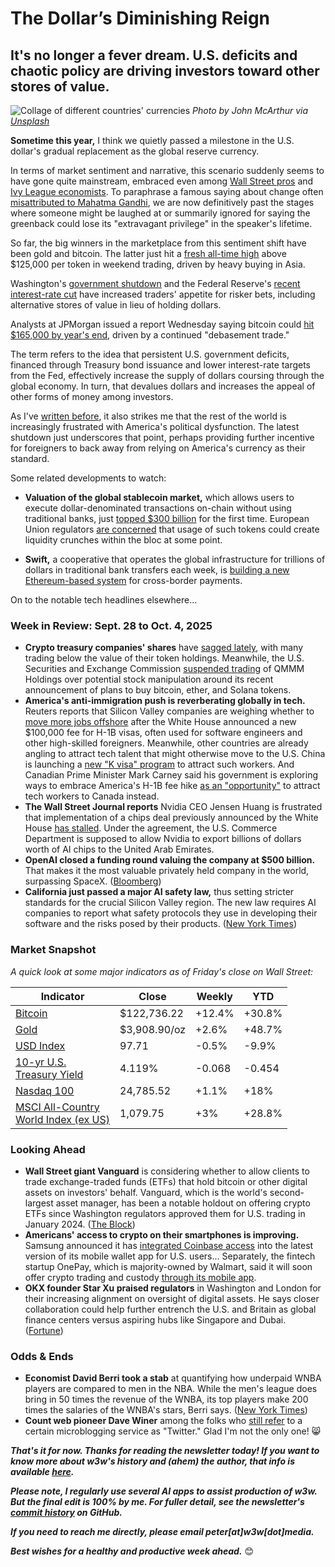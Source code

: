 # The Dollar’s Diminishing Reign
## It's no longer a fever dream. U.S. deficits and chaotic policy are driving investors toward other stores of value.

![Collage of different countries' currencies](https://w3w.news/img/cash-john-mcarthur-unsplash-2500.jpg)
*Photo by John McArthur via [Unsplash](https://unsplash.com/@snowjam)*

**Sometime this year,** I think we quietly passed a milestone in the U.S. dollar's gradual replacement as the global reserve currency.

In terms of market sentiment and narrative, this scenario suddenly seems to have gone quite mainstream, embraced even among [Wall Street pros](https://www.theblock.co/post/373241/jpmorgan-bitcoin-price-165000-debasement-trade) and [Ivy League economists](https://www.youtube.com/watch?v=pT2cohNt6a4). To paraphrase a famous saying about change often [misattributed to Mahatma Gandhi](https://www.snopes.com/fact-check/first-they-ignore-you/), we are now definitively past the stages where someone might be laughed at or summarily ignored for saying the greenback could lose its "extravagant privilege" in the speaker's lifetime.

So far, the big winners in the marketplace from this sentiment shift have been gold and bitcoin. The latter just hit a [fresh all-time high](https://finance.yahoo.com/news/bitcoin-hits-time-high-price-054618719.html) above $125,000 per token in weekend trading, driven by heavy buying in Asia.

Washington's [government shutdown](https://www.cnn.com/politics/live-news/government-shutdown-news-10-05-25) and the Federal Reserve's [recent interest-rate cut](https://www.cbsnews.com/news/federal-reserve-fomc-meeting-today-rate-cut-september-2025-powell-impact/) have increased traders' appetite for risker bets, including alternative stores of value in lieu of holding dollars.

Analysts at JPMorgan issued a report Wednesday saying bitcoin could [hit $165,000 by year's end](https://www.theblock.co/post/373241/jpmorgan-bitcoin-price-165000-debasement-trade), driven by a continued "debasement trade."

The term refers to the idea that persistent U.S. government deficits, financed through Treasury bond issuance and lower interest-rate targets from the Fed, effectively increase the supply of dollars coursing through the global economy. In turn, that devalues dollars and increases the appeal of other forms of money among investors.

As I've [written before](https://www.linkedin.com/pulse/yes-de-dollarization-real-risk-peter-mckay/?trackingId=nZZyJu0lRrazXa4V2ix3ag%3D%3D), it also strikes me that the rest of the world is increasingly frustrated with America's political dysfunction. The latest shutdown just underscores that point, perhaps providing further incentive for foreigners to back away from relying on America's currency as their standard.

Some related developments to watch:

- **Valuation of the global stablecoin market,** which allows users to execute dollar-denominated transactions on-chain without using traditional banks, just [topped $300 billion](https://www.theblock.co/post/373314/stablecoin-market-cap-surpasses-300-billion-for-first-time-amid-crypto-rebound) for the first time. European Union regulators [are concerned](https://decrypt.co/342858/eu-risk-watchdog-sounds-alarm-on-stablecoin-safeguards) that usage of such tokens could create liquidity crunches within the bloc at some point.

- **Swift,** a cooperative that operates the global infrastructure for trillions of dollars in traditional bank transfers each week, is [building a new Ethereum-based system](https://www.theblock.co/post/372706/swift-blockchain-ledger-consensys) for cross-border payments.

On to the notable tech headlines elsewhere...

### Week in Review: Sept. 28 to Oct. 4, 2025

- **Crypto treasury companies' shares** have [sagged lately](https://www.wsj.com/finance/currencies/crypto-stockpiling-craze-cools-after-red-hot-summer-d1b6dce2?st=StdiWh&reflink=desktopwebshare_permalink), with many trading below the value of their token holdings. Meanwhile, the U.S. Securities and Exchange Commission [suspended trading](https://cryptonews.com/news/sec-suspends-trading-of-qmmm-holdings-amid-crypto-treasury-manipulation-probe/) of QMMM Holdings over potential stock manipulation around its recent announcement of plans to buy bitcoin, ether, and Solana tokens.
- **America's anti-immigration push is reverberating globally in tech.** Reuters reports that Silicon Valley companies are weighing whether to [move more jobs offshore](https://www.reuters.com/sustainability/sustainable-finance-reporting/silicon-valley-hiring-turmoil-after-new-h-1b-visa-fees-move-spurs-offshoring-2025-09-23/) after the White House announced a new $100,000 fee for H-1B visas, often used for software engineers and other high-skilled foreigners. Meanwhile, other countries are already angling to attract tech talent that might otherwise move to the U.S. China is launching a [new "K visa" program](https://www.reuters.com/sustainability/sustainable-finance-reporting/chinas-new-k-visa-beckons-foreign-tech-talent-us-hikes-h-1b-fee-2025-09-29/) to attract such workers. And Canadian Prime Minister Mark Carney said his government is exploring ways to embrace America's H-1B fee hike [as an "opportunity"](https://www.cicnews.com/2025/09/canada-to-target-tech-talent-us-fee-hike-0960276.html) to attract tech workers to Canada instead.
- **The Wall Street Journal reports** Nvidia CEO Jensen Huang is frustrated that implementation of a chips deal previously announced by the White House [has stalled](https://www.wsj.com/politics/policy/nvidia-trump-uae-chip-deal-delay-c49aaa5c?st=8hducg&reflink=desktopwebshare_permalink). Under the agreement, the U.S. Commerce Department is supposed to allow Nvidia to export billions of dollars worth of AI chips to the United Arab Emirates.
-  **OpenAI closed a funding round valuing the company at $500 billion.** That makes it the most valuable privately held company in the world, surpassing SpaceX. ([Bloomberg](https://finance.yahoo.com/news/openai-completes-share-sale-record-043148719.html))
- **California just passed a major AI safety law,** thus setting stricter standards for the crucial Silicon Valley region. The new law requires AI companies to report what safety protocols they use in developing their software and the risks posed by their products. ([New York Times](https://www.nytimes.com/2025/09/29/technology/california-ai-safety-law.html))


### Market Snapshot

*A quick look at some major indicators as of Friday's close on Wall Street:*

<table>

  <thead>
    <tr>
      <th>Indicator</th>
      <th>Close</th>
      <th>Weekly</th>
      <th>YTD</th>
    </tr>
  </thead>

  <tbody>
    <tr>
      <td><a href="https://coinmarketcap.com/currencies/bitcoin/">Bitcoin</a></td>
      <td>$122,736.22</td>
      <td>+12.4%</td>
      <td>+30.8%</td>
    </tr>
    <tr>
      <td><a href="https://finance.yahoo.com/quote/GC%3DF?p=GC%253DF">Gold</a></td>
      <td>$3,908.90/oz</td>
      <td>+2.6%</td>
      <td>+48.7%</td>
    </tr>
    <tr>
      <td><a href="https://finance.yahoo.com/quote/DX-Y.NYB?p=DX-Y.NYB&.tsrc=fin-srch">USD Index</a></td>
      <td>97.71</td>
      <td>-0.5%</td>
      <td>-9.9%</td>
    </tr>
    <tr>
      <td><a href="https://finance.yahoo.com/quote/%5ETNX/">10-yr U.S. <br>Treasury Yield</a></td>
      <td>4.119%</td>
      <td>-0.068</td>
      <td>-0.454</td>
    </tr>
    <tr>
      <td><a href="https://finance.yahoo.com/quote/%5ENDX/components?p=%255ENDX">Nasdaq 100</a></td>
      <td>24,785.52</td>
      <td>+1.1%</td>
      <td>+18%</td>
    </tr>
    <tr>
      <td><a href="https://www.msci.com/indexes/index/899901">MSCI All-Country <br>World Index (ex US)</a></td>
      <td>1,079.75</td>
      <td>+3%</td>
      <td>+28.8%</td>
    </tr>
  </tbody>
</table>

### Looking Ahead

- **Wall Street giant Vanguard** is considering whether to allow clients to trade exchange-traded funds (ETFs) that hold bitcoin or other digital assets on investors' behalf. Vanguard, which is the world's second-largest asset manager, has been a notable holdout on offering crypto ETFs since Washington regulators approved them for U.S. trading in January 2024. ([The Block](https://www.theblock.co/post/372531/vanguard-crypto-etf-access))
- **Americans' access to crypto on their smartphones is improving.** Samsung announced it has [integrated Coinbase access](https://decrypt.co/342859/samsung-brings-coinbase-access-75m-wallet-users-latest-crypto-embrace) into the latest version of its mobile wallet app for U.S. users... Separately, the fintech startup OnePay, which is majority-owned by Walmart, said it will soon offer crypto trading and custody [through its mobile app](https://www.cnbc.com/2025/10/03/walmart-onepay-is-rolling-out-crypto-to-mobile-banking-app.html).
- **OKX founder Star Xu praised regulators** in Washington and London for their increasing alignment on oversight of digital assets. He says closer collaboration could help further entrench the U.S. and Britain as global finance centers versus aspiring hubs like Singapore and Dubai. ([Fortune](https://fortune.com/crypto/2025/09/29/the-u-s-and-u-k-are-aligning-on-blockchain-and-thats-good-for-the-world-economy/))

### Odds & Ends

- **Economist David Berri took a stab** at quantifying how underpaid WNBA players are compared to men in the NBA. While the men's league does bring in 50 times the revenue of the WNBA, its top players make 200 times the salaries of the WNBA's stars, Berri says. ([New York Times](https://news.google.com/read/CBMid0FVX3lxTE9kNjF0UFQ3NWt6d0JGelRRZzY3Mm9BN2ppbWZlbXRhUEpscndZTjl1bmprV2pmQU05NjZBeU41LU9DVjlCQnVORWl4ZmtTaERzMWdaQ1hnUHAwZ1FfaU1hZU9rd184TlhRVFpCSUJnN19RS1prdWxn?hl=en-US&gl=US&ceid=US%3Aen))
- **Count web pioneer Dave Winer** among the folks who [still refer](http://scripting.com/2025/10/01/151233.html?title=weLikeTwitterSoBloggingMustBeDead) to a certain microblogging service as "Twitter." Glad I'm not the only one! 😸

_**That's it for now. Thanks for reading the newsletter today! If you want to know more about w3w's history and (ahem) the author, that info is available [here](https://w3wnews.substack.com/about).**_

_**Please note, I regularly use several AI apps to assist production of w3w. But the final edit is 100% by me. For fuller detail, see the newsletter's [commit history](https://github.com/peteramckay/w3wnewsletter/commits) on GitHub.**_

_**If you need to reach me directly, please email peter[at]w3w[dot]media.**_

_**Best wishes for a healthy and productive week ahead.**_ 😊
